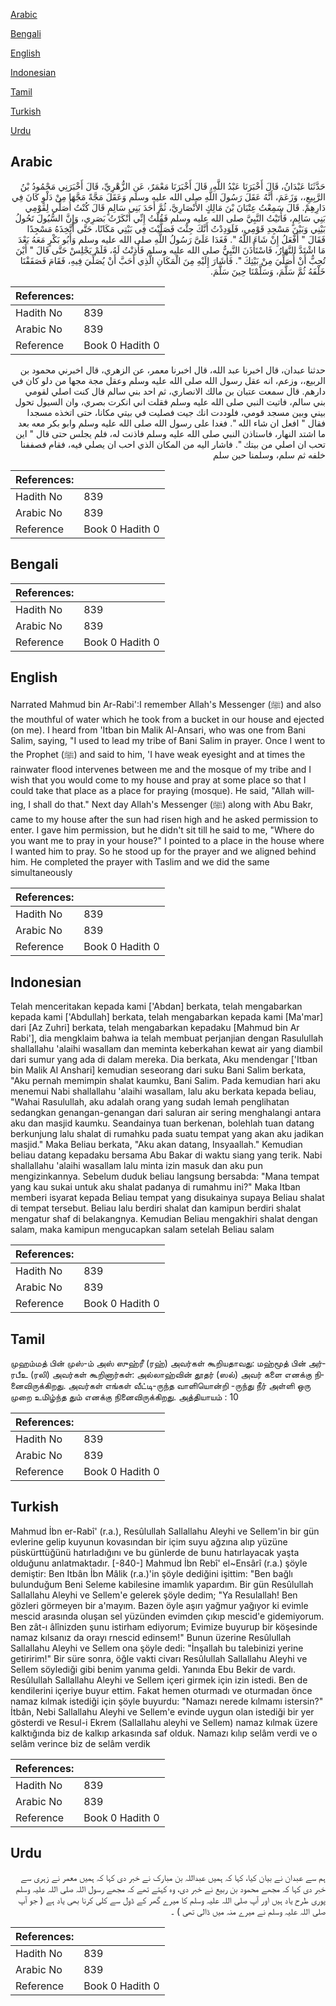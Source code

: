 [Arabic](#arabic)

[Bengali](#bengali)

[English](#english)

[Indonesian](#indonesian)

[Tamil](#tamil)

[Turkish](#turkish)

[Urdu](#urdu)

## Arabic


<div dir="rtl" lang="ar" style={{fontSize:'larger',backgroundColor:'#f8f9fa',padding:20}}>
حَدَّثَنَا عَبْدَانُ، قَالَ أَخْبَرَنَا عَبْدُ اللَّهِ، قَالَ أَخْبَرَنَا مَعْمَرٌ، عَنِ الزُّهْرِيِّ، قَالَ أَخْبَرَنِي مَحْمُودُ بْنُ الرَّبِيعِ،، وَزَعَمَ، أَنَّهُ عَقَلَ رَسُولَ اللَّهِ صلى الله عليه وسلم وَعَقَلَ مَجَّةً مَجَّهَا مِنْ دَلْوٍ كَانَ فِي دَارِهِمْ‏.‏ قَالَ سَمِعْتُ عِتْبَانَ بْنَ مَالِكٍ الأَنْصَارِيَّ، ثُمَّ أَحَدَ بَنِي سَالِمٍ قَالَ كُنْتُ أُصَلِّي لِقَوْمِي بَنِي سَالِمٍ، فَأَتَيْتُ النَّبِيَّ صلى الله عليه وسلم فَقُلْتُ إِنِّي أَنْكَرْتُ بَصَرِي، وَإِنَّ السُّيُولَ تَحُولُ بَيْنِي وَبَيْنَ مَسْجِدِ قَوْمِي، فَلَوَدِدْتُ أَنَّكَ جِئْتَ فَصَلَّيْتَ فِي بَيْتِي مَكَانًا، حَتَّى أَتَّخِذَهُ مَسْجِدًا فَقَالَ ‏"‏ أَفْعَلُ إِنْ شَاءَ اللَّهُ ‏"‏‏.‏ فَغَدَا عَلَىَّ رَسُولُ اللَّهِ صلى الله عليه وسلم وَأَبُو بَكْرٍ مَعَهُ بَعْدَ مَا اشْتَدَّ النَّهَارُ، فَاسْتَأْذَنَ النَّبِيُّ صلى الله عليه وسلم فَأَذِنْتُ لَهُ، فَلَمْ يَجْلِسْ حَتَّى قَالَ ‏"‏ أَيْنَ تُحِبُّ أَنْ أُصَلِّيَ مِنْ بَيْتِكَ ‏"‏‏.‏ فَأَشَارَ إِلَيْهِ مِنَ الْمَكَانِ الَّذِي أَحَبَّ أَنْ يُصَلِّيَ فِيهِ، فَقَامَ فَصَفَفْنَا خَلْفَهُ ثُمَّ سَلَّمَ، وَسَلَّمْنَا حِينَ سَلَّمَ‏.‏
</div>
<div style={{backgroundColor:'#f8f9fa',padding:20, marginBottom: 10}}><table> <thead> <tr> <th>References:</th> <th></th> </tr> </thead> <tbody><tr><td>Hadith No</td><td>839</td></tr><tr><td>Arabic No</td><td>839</td></tr><tr><td>Reference</td><td>Book 0 Hadith 0</td></tr></tbody></table></div>


<div dir="rtl" lang="ar" style={{fontSize:'larger',backgroundColor:'#f8f9fa',padding:20}}>
حدثنا عبدان، قال اخبرنا عبد الله، قال اخبرنا معمر، عن الزهري، قال اخبرني محمود بن الربيع،، وزعم، انه عقل رسول الله صلى الله عليه وسلم وعقل مجة مجها من دلو كان في دارهم. قال سمعت عتبان بن مالك الانصاري، ثم احد بني سالم قال كنت اصلي لقومي بني سالم، فاتيت النبي صلى الله عليه وسلم فقلت اني انكرت بصري، وان السيول تحول بيني وبين مسجد قومي، فلوددت انك جيت فصليت في بيتي مكانا، حتى اتخذه مسجدا فقال " افعل ان شاء الله ". فغدا على رسول الله صلى الله عليه وسلم وابو بكر معه بعد ما اشتد النهار، فاستاذن النبي صلى الله عليه وسلم فاذنت له، فلم يجلس حتى قال " اين تحب ان اصلي من بيتك ". فاشار اليه من المكان الذي احب ان يصلي فيه، فقام فصففنا خلفه ثم سلم، وسلمنا حين سلم
</div>
<div style={{backgroundColor:'#f8f9fa',padding:20, marginBottom: 10}}><table> <thead> <tr> <th>References:</th> <th></th> </tr> </thead> <tbody><tr><td>Hadith No</td><td>839</td></tr><tr><td>Arabic No</td><td>839</td></tr><tr><td>Reference</td><td>Book 0 Hadith 0</td></tr></tbody></table></div>

## Bengali


<div dir="ltr" lang="bn" style={{fontSize:'larger',backgroundColor:'#f8f9fa',padding:20}}>

</div>
<div style={{backgroundColor:'#f8f9fa',padding:20, marginBottom: 10}}><table> <thead> <tr> <th>References:</th> <th></th> </tr> </thead> <tbody><tr><td>Hadith No</td><td>839</td></tr><tr><td>Arabic No</td><td>839</td></tr><tr><td>Reference</td><td>Book 0 Hadith 0</td></tr></tbody></table></div>

## English


<div dir="ltr" lang="en" style={{fontSize:'larger',backgroundColor:'#f8f9fa',padding:20}}>
Narrated Mahmud bin Ar-Rabi':I remember Allah's Messenger (ﷺ) and also the mouthful of water which he took from a bucket in our house and ejected (on me). I heard from 'Itban bin Malik Al-Ansari, who was one from Bani Salim, saying, "I used to lead my tribe of Bani Salim in prayer. Once I went to the Prophet (ﷺ) and said to him, 'I have weak eyesight and at times the rainwater flood intervenes between me and the mosque of my tribe and I wish that you would come to my house and pray at some place so that I could take that place as a place for praying (mosque). He said, "Allah willing, I shall do that." Next day Allah's Messenger (ﷺ) along with Abu Bakr, came to my house after the sun had risen high and he asked permission to enter. I gave him permission, but he didn't sit till he said to me, "Where do you want me to pray in your house?" I pointed to a place in the house where I wanted him to pray. So he stood up for the prayer and we aligned behind him. He completed the prayer with Taslim and we did the same simultaneously
</div>
<div style={{backgroundColor:'#f8f9fa',padding:20, marginBottom: 10}}><table> <thead> <tr> <th>References:</th> <th></th> </tr> </thead> <tbody><tr><td>Hadith No</td><td>839</td></tr><tr><td>Arabic No</td><td>839</td></tr><tr><td>Reference</td><td>Book 0 Hadith 0</td></tr></tbody></table></div>

## Indonesian


<div dir="ltr" lang="id" style={{fontSize:'larger',backgroundColor:'#f8f9fa',padding:20}}>
Telah menceritakan kepada kami ['Abdan] berkata, telah mengabarkan kepada kami ['Abdullah] berkata, telah mengabarkan kepada kami [Ma'mar] dari [Az Zuhri] berkata, telah mengabarkan kepadaku [Mahmud bin Ar Rabi'], dia mengklaim bahwa ia telah membuat perjanjian dengan Rasulullah shallallahu 'alaihi wasallam dan meminta keberkahan kewat air yang diambil dari sumur yang ada di dalam mereka. Dia berkata, Aku mendengar ['Itban bin Malik Al Anshari] kemudian seseorang dari suku Bani Salim berkata, "Aku pernah memimpin shalat kaumku, Bani Salim. Pada kemudian hari aku menemui Nabi shallallahu 'alaihi wasallam, lalu aku berkata kepada beliau, "Wahai Rasulullah, aku adalah orang yang sudah lemah penglihatan sedangkan genangan-genangan dari saluran air sering menghalangi antara aku dan masjid kaumku. Seandainya tuan berkenan, bolehlah tuan datang berkunjung lalu shalat di rumahku pada suatu tempat yang akan aku jadikan masjid." Maka Beliau berkata, "Aku akan datang, Insyaallah." Kemudian beliau datang kepadaku bersama Abu Bakar di waktu siang yang terik. Nabi shallallahu 'alaihi wasallam lalu minta izin masuk dan aku pun mengizinkannya. Sebelum duduk beliau langsung bersabda: "Mana tempat yang kau sukai untuk aku shalat padanya di rumahmu ini?" Maka Itban memberi isyarat kepada Beliau tempat yang disukainya supaya Beliau shalat di tempat tersebut. Beliau lalu berdiri shalat dan kamipun berdiri shalat mengatur shaf di belakangnya. Kemudian Beliau mengakhiri shalat dengan salam, maka kamipun mengucapkan salam setelah Beliau salam
</div>
<div style={{backgroundColor:'#f8f9fa',padding:20, marginBottom: 10}}><table> <thead> <tr> <th>References:</th> <th></th> </tr> </thead> <tbody><tr><td>Hadith No</td><td>839</td></tr><tr><td>Arabic No</td><td>839</td></tr><tr><td>Reference</td><td>Book 0 Hadith 0</td></tr></tbody></table></div>

## Tamil


<div dir="ltr" lang="ta" style={{fontSize:'larger',backgroundColor:'#f8f9fa',padding:20}}>
முஹம்மத் பின் முஸ்-ம் அஸ் ஸுஹ்ரீ (ரஹ்) அவர்கள் கூறியதாவது: மஹ்மூத் பின் அர்ரபீஉ (ரலி) அவர்கள் கூறினார்கள்: அல்லாஹ்வின் தூதர் (ஸல்) அவர் களை எனக்கு நினைவிருக்கிறது. அவர்கள் எங்கள் வீட்டி-ருந்த வாளியொன்றி -ருந்து நீர் அள்ளி ஒரு முறை உமிழ்ந்த தும் எனக்கு நினைவிருக்கிறது. அத்தியாயம் : 10
</div>
<div style={{backgroundColor:'#f8f9fa',padding:20, marginBottom: 10}}><table> <thead> <tr> <th>References:</th> <th></th> </tr> </thead> <tbody><tr><td>Hadith No</td><td>839</td></tr><tr><td>Arabic No</td><td>839</td></tr><tr><td>Reference</td><td>Book 0 Hadith 0</td></tr></tbody></table></div>

## Turkish


<div dir="ltr" lang="tr" style={{fontSize:'larger',backgroundColor:'#f8f9fa',padding:20}}>
Mahmud İbn er-Rabî' (r.a.), Resûlullah Sallallahu Aleyhi ve Sellem'in bir gün evlerine gelip kuyunun kovasından bir içim suyu ağzına alıp yüzüne püskürttüğünü hatırladığını ve bu günlerde de bunu hatırlayacak yaşta olduğunu anlatmaktadır. [-840-] Mahmud İbn Rebî' el~Ensârî (r.a.) şöyle demiştir: Ben Itbân İbn Mâlik (r.a.)'in şöyle dediğini işittim: "Ben bağlı bulunduğum Beni Seleme kabilesine imamlık yapardım. Bir gün Resûlullah Sallallahu Aleyhi ve Sellem'e gelerek şöyle dedim; "Ya Resulallah! Ben gözleri görmeyen bir a'mayım. Bazen öyle aşırı yağmur yağıyor ki evimle mescid arasında oluşan sel yüzünden evimden çıkıp mescid'e gidemiyorum. Ben zât-ı âlînizden şunu istirham ediyorum; Evimize buyurup bir köşesinde namaz kılsanız da orayı rnescid edinsem!" Bunun üzerine Resûlullah Sallallahu Aleyhi ve Sellem ona şöyle dedi: "İnşallah bu talebinizi yerine getiririm!" Bir süre sonra, öğle vakti civarı Resûlullah Sallallahu Aleyhi ve Sellem söylediği gibi benim yanıma geldi. Yanında Ebu Bekir de vardı. Resûlullah Sallallahu Aleyhi ve Sellem içeri girmek için izin istedi. Ben de kendilerini içeriye buyur ettim. Fakat hemen oturmadı ve oturmadan önce namaz kılmak istediği için şöyle buyurdu: "Namazı nerede kılmamı istersin?" İtbân, Nebi Sallallahu Aleyhi ve Sellem'e evinde uygun olan istediği bir yer gösterdi ve Resul-i Ekrem (Sallallahu aleyhi ve Sellem) namaz kılmak üzere kalktığında biz de kalkıp arkasında saf olduk. Namazı kılıp selâm verdi ve o selâm verince biz de selâm verdik
</div>
<div style={{backgroundColor:'#f8f9fa',padding:20, marginBottom: 10}}><table> <thead> <tr> <th>References:</th> <th></th> </tr> </thead> <tbody><tr><td>Hadith No</td><td>839</td></tr><tr><td>Arabic No</td><td>839</td></tr><tr><td>Reference</td><td>Book 0 Hadith 0</td></tr></tbody></table></div>

## Urdu


<div dir="rtl" lang="ur" style={{fontSize:'larger',backgroundColor:'#f8f9fa',padding:20}}>
ہم سے عبدان نے بیان کیا، کہا کہ ہمیں عبداللہ بن مبارک نے خبر دی کہا کہ ہمیں معمر نے زہری سے خبر دی کہا کہ مجھے محمود بن ربیع نے خبر دی، وہ کہتے تھے کہ مجھے رسول اللہ صلی اللہ علیہ وسلم پوری طرح یاد ہیں اور آپ صلی اللہ علیہ وسلم کا میرے گھر کے ڈول سے کلی کرنا بھی یاد ہے ( جو آپ صلی اللہ علیہ وسلم نے میرے منہ میں ڈالی تھی ) ۔
</div>
<div style={{backgroundColor:'#f8f9fa',padding:20, marginBottom: 10}}><table> <thead> <tr> <th>References:</th> <th></th> </tr> </thead> <tbody><tr><td>Hadith No</td><td>839</td></tr><tr><td>Arabic No</td><td>839</td></tr><tr><td>Reference</td><td>Book 0 Hadith 0</td></tr></tbody></table></div>